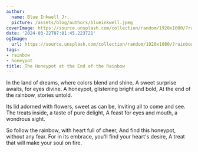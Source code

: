 ```yaml
---
author:
  name: Blue Inkwell Jr.
  picture: /assets/blog/authors/blueinkwell.jpeg
coverImage: https://source.unsplash.com/collection/random/1920x1080/?rainbow
date: '2024-03-22T07:01:45.223721'
ogImage:
  url: https://source.unsplash.com/collection/random/1920x1080/?rainbow
tags:
- rainbow
- honeypot
title: The Honeypot at the End of the Rainbow
---
```


In the land of dreams, where colors blend and shine,
A sweet surprise awaits, for eyes divine.
A honeypot, glistening bright and bold,
At the end of the rainbow, stories untold.

Its lid adorned with flowers, sweet as can be,
 Inviting all to come and see.
The treats inside, a taste of pure delight,
A feast for eyes and mouth, a wondrous sight.

So follow the rainbow, with heart full of cheer,
And find this honeypot, without any fear.
For in its embrace, you'll find your heart's desire,
A treat that will make your soul on fire.